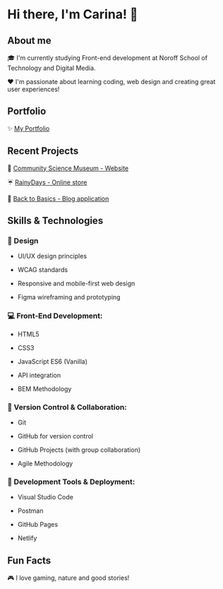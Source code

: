 # Hi there, I'm Carina! 👋

## About me

🎓 I'm currently studying Front-end development at Noroff School of Technology and Digital Media.

❤️ I'm passionate about learning coding, web design and creating great user experiences!

## Portfolio

✨ [My Portfolio](https://jereriviel.github.io/portfolio/)

## Recent Projects

🔭 [Community Science Museum - Website](https://jereriviel.github.io/semester-project-1/)

☔ [RainyDays - Online store](https://jereriviel.github.io/javascript-1-ca/index.html)

🌱 [Back to Basics - Blog application](https://jereriviel.github.io/project-exam-1/index.html)

## Skills & Technologies

### 🎨 Design
- UI/UX design principles

- WCAG standards

- Responsive and mobile-first web design

- Figma wireframing and prototyping

### 💻 Front-End Development:
- HTML5

- CSS3

- JavaScript ES6 (Vanilla)

- API integration

- BEM Methodology

### 💾 Version Control & Collaboration:
- Git

- GitHub for version control

- GitHub Projects (with group collaboration)

- Agile Methodology

### 🔧 Development Tools & Deployment:
- Visual Studio Code

- Postman

- GitHub Pages

- Netlify

## Fun Facts

🎮 I love gaming, nature and good stories!

